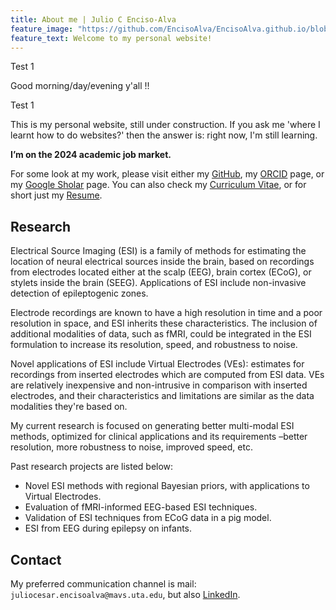 ```yaml
---
title: About me | Julio C Enciso-Alva
feature_image: "https://github.com/EncisoAlva/EncisoAlva.github.io/blob/main/img/banner_TB.jpg"
feature_text: Welcome to my personal website!
---
```


Test 1

Good morning/day/evening y'all !! 

Test 1

This is my personal website, still under construction. If you ask me 'where I learnt how to do websites?' then the answer is: right now, I'm still learning. 

**I’m on the 2024 academic job market.**

For some look at my work, please visit either my [GitHub](https://github.com/EncisoAlva), my [ORCID](https://orcid.org/0000-0002-8315-6849) page, or my [Google Sholar](https://scholar.google.com/citations?hl=en&user=qqw6kegAAAAJ) page.
You can also check my [Curriculum Vitae](https://drive.google.com/file/d/16ffsYed2Ywxk1RU7iuyarOfPSPB4JrA5/view), or for short just my [Resume](https://drive.google.com/file/d/16Z6UiZzPHBGGC_7kaPQ9gTS700gENO_n/view).

## Research

Electrical Source Imaging (ESI) is a family of methods for estimating the location of neural electrical sources inside the brain, based on recordings from electrodes located either at the scalp (EEG), brain cortex (ECoG), or stylets inside the brain (SEEG). Applications of ESI include non-invasive detection of epileptogenic zones.  

Electrode recordings are known to have a high resolution in time and a poor resolution in space, and ESI inherits these characteristics. The inclusion of additional modalities of data, such as fMRI, could be integrated in the ESI formulation to increase its resolution, speed, and robustness to noise. 

Novel applications of ESI include Virtual Electrodes (VEs): estimates for recordings from inserted electrodes which are computed from ESI data. VEs are relatively inexpensive and non-intrusive in comparison with inserted electrodes, and their characteristics and limitations are similar as the data modalities they're based on.  

My current research is focused on generating better multi-modal ESI methods, optimized for clinical applications and its requirements –better resolution, more robustness to noise, improved speed, etc.  

Past research projects are listed below:
* Novel ESI methods with regional Bayesian priors, with applications to Virtual Electrodes. 
* Evaluation of fMRI-informed EEG-based ESI techniques. 
* Validation of ESI techniques from ECoG data in a pig model. 
* ESI from EEG during epilepsy on infants. 

## Contact

My preferred communication channel is mail: `juliocesar.encisoalva@mavs.uta.edu`, but also [LinkedIn](https://www.linkedin.com/in/julio-enciso-alva/).
